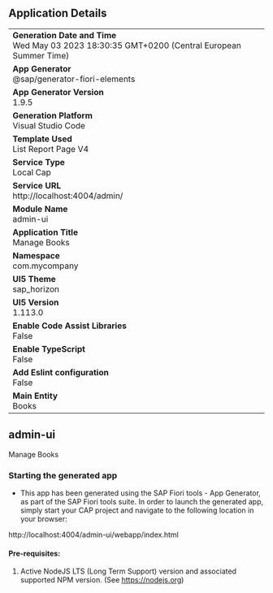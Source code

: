 ## Application Details
|               |
| ------------- |
|**Generation Date and Time**<br>Wed May 03 2023 18:30:35 GMT+0200 (Central European Summer Time)|
|**App Generator**<br>@sap/generator-fiori-elements|
|**App Generator Version**<br>1.9.5|
|**Generation Platform**<br>Visual Studio Code|
|**Template Used**<br>List Report Page V4|
|**Service Type**<br>Local Cap|
|**Service URL**<br>http://localhost:4004/admin/
|**Module Name**<br>admin-ui|
|**Application Title**<br>Manage Books|
|**Namespace**<br>com.mycompany|
|**UI5 Theme**<br>sap_horizon|
|**UI5 Version**<br>1.113.0|
|**Enable Code Assist Libraries**<br>False|
|**Enable TypeScript**<br>False|
|**Add Eslint configuration**<br>False|
|**Main Entity**<br>Books|

## admin-ui

Manage Books

### Starting the generated app

-   This app has been generated using the SAP Fiori tools - App Generator, as part of the SAP Fiori tools suite.  In order to launch the generated app, simply start your CAP project and navigate to the following location in your browser:

http://localhost:4004/admin-ui/webapp/index.html

#### Pre-requisites:

1. Active NodeJS LTS (Long Term Support) version and associated supported NPM version.  (See https://nodejs.org)


